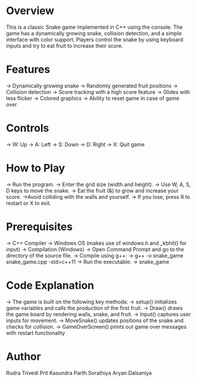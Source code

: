# Overview

This is a classic Snake game implemented in C++ using the console. The game has a dynamically growing snake, collision detection, and a simple interface with color support. Players control the snake by using keyboard inputs and try to eat fruit to increase their score.

# Features

-> Dynamically growing snake
-> Randomly generated fruit positions
-> Collision detection
-> Score tracking with a high score feature
-> Glides with less flicker
-> Colored graphics
-> Ability to reset game in case of game over

# Controls

-> W: Up
-> A: Left
-> S: Down
-> D: Right
-> X: Quit game

# How to Play

-> Run the program.
-> Enter the grid size (width and height).
-> Use W, A, S, D keys to move the snake.
-> Eat the fruit (&) to grow and increase your score.
->Avoid colliding with the walls and yourself.
-> If you lose, press R to restart or X to exit.

# Prerequisites

-> C++ Compiler
-> Windows OS (makes use of windows.h and _kbhit() for input)
-> Compilation (Windows)
-> Open Command Prompt and go to the directory of the source file.
-> Compile using g++:
-> g++ -o snake_game snake_game.cpp -std=c++11
-> Run the executable:
-> snake_game

# Code Explanation

-> The game is built on the following key methods:
-> setup() initializes game variables and calls the production of the first fruit.
-> Draw() draws the game board by rendering walls, snake, and fruit.
-> Input() captures user inputs for movement.
-> MoveSnake() updates positions of the snake and checks for collision.
-> GameOverScreen() prints out game over messages with restart functionality

# Author

Rudra Trivedi
Prit Kasundra
Parth Sorathiya
Aryan Dalsaniya
